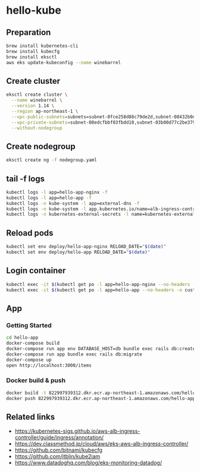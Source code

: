 # hello-kube

## Preparation

```sh
brew install kubernetes-cli
brew install kubecfg
brew install eksctl
aws eks update-kubeconfig --name winebarrel
```

## Create cluster

```sh
eksctl create cluster \
  --name winebarrel \
  --version 1.14 \
  --region ap-northeast-1 \
  --vpc-public-subnets=subnets=subnet-0fce258d88c79de2d,subnet-08432b0de92329415 \
  --vpc-private-subnets=subnet-08edcfbbf03fbdd10,subnet-03b00d77c2be379b5 \
  --without-nodegroup
```

## Create nodegroup

```sh
eksctl create ng -f nodegroup.yaml
```

## tail -f logs

```sh
kubectl logs -l app=hello-app-nginx -f
kubectl logs -l app=hello-app -f
kubectl logs -n kube-system -l app=external-dns -f
kubectl logs -n kube-system -l app.kubernetes.io/name=alb-ingress-controller -f
kubectl logs -n kubernetes-external-secrets -l name=kubernetes-external-secrets -f
```

## Reload pods

```sh
kubectl set env deploy/hello-app-nginx RELOAD_DATE="$(date)"
kubectl set env deploy/hello-app RELOAD_DATE="$(date)"
```

## Login container

```sh
kubectl exec -it $(kubectl get po -l app=hello-app-nginx --no-headers -o custom-columns=NAME:.metadata.name | head -n 1) sh
kubectl exec -it $(kubectl get po -l app=hello-app --no-headers -o custom-columns=NAME:.metadata.name | head -n 1) bash
```

## App

### Getting Started

```sh
cd hello-app
docker-compose build
docker-compose run app env DATABASE_HOST=db bundle exec rails db:create
docker-compose run app bundle exec rails db:migrate
docker-compose up
open http://localhost:3000/items
```

### Docker build & push

```sh
docker build -t 822997939312.dkr.ecr.ap-northeast-1.amazonaws.com/hello-app:latest .
docker push 822997939312.dkr.ecr.ap-northeast-1.amazonaws.com/hello-app:latest
```

## Related links

* https://kubernetes-sigs.github.io/aws-alb-ingress-controller/guide/ingress/annotation/
* https://dev.classmethod.jp/cloud/aws/eks-aws-alb-ingress-controller/
* https://github.com/bitnami/kubecfg
* https://github.com/jtblin/kube2iam
* https://www.datadoghq.com/blog/eks-monitoring-datadog/

